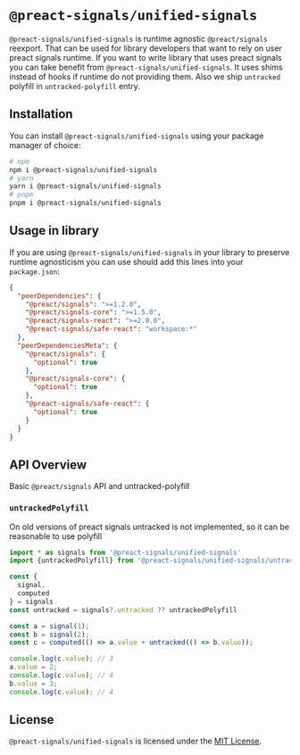 # `@preact-signals/unified-signals`

`@preact-signals/unified-signals` is runtime agnostic `@preact/signals` reexport. That can be used for library developers that want to rely on user preact signals runtime. If you want to write library that uses preact signals you can take benefit from `@preact-signals/unified-signals`. It uses shims instead of hooks if runtime do not providing them. Also we ship `untracked` polyfill in `untracked-polyfill` entry.

## Installation

You can install `@preact-signals/unified-signals` using your package manager of choice:

```bash
# npm
npm i @preact-signals/unified-signals
# yarn
yarn i @preact-signals/unified-signals
# pnpm
pnpm i @preact-signals/unified-signals
```

## Usage in library

If you are using `@preact-signals/unified-signals` in your library to preserve runtime agnosticism you can use should add this lines
into your `package.json`:

```json
{
  "peerDependencies": {
    "@preact/signals": ">=1.2.0",
    "@preact/signals-core": ">=1.5.0",
    "@preact/signals-react": ">=2.0.0",
    "@preact-signals/safe-react": "workspace:*"
  },
  "peerDependenciesMeta": {
    "@preact/signals": {
      "optional": true
    },
    "@preact/signals-core": {
      "optional": true
    },
    "@preact-signals/safe-react": {
      "optional": true
    }
  }
}
```

## API Overview

Basic `@preact/signals` API and untracked-polyfill

### `untrackedPolyfill`

On old versions of preact signals untracked is not implemented, so it can be reasonable to use polyfill

```ts
import * as signals from '@preact-signals/unified-signals'
import {untrackedPolyfill} from '@preact-signals/unified-signals/untracked-polyfill'

const {
  signal,
  computed
} = signals
const untracked = signals?.untracked ?? untrackedPolyfill

const a = signal(1);
const b = signal(2);
const c = computed(() => a.value + untracked(() => b.value));

console.log(c.value); // 3
a.value = 2;
console.log(c.value); // 4
b.value = 3;
console.log(c.value); // 4
```

## License

`@preact-signals/unified-signals` is licensed under the [MIT License](./LICENSE).
